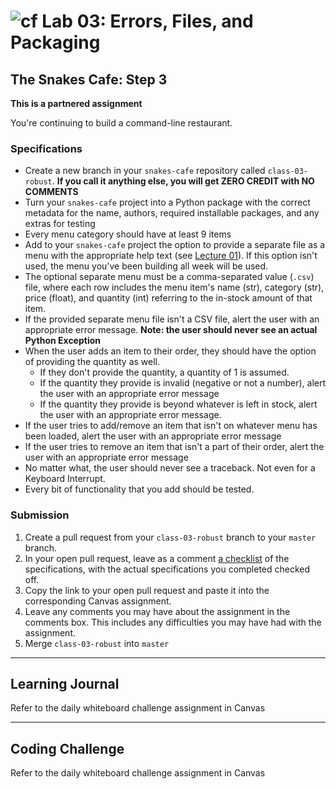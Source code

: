 # ![cf](http://i.imgur.com/7v5ASc8.png) Lab 03: Errors, Files, and Packaging

## The Snakes Cafe: Step 3

**This is a partnered assignment**

You're continuing to build a command-line restaurant.

### Specifications

- Create a new branch in your `snakes-cafe` repository called `class-03-robust`. **If you call it anything else, you will get ZERO CREDIT with NO COMMENTS**
- Turn your `snakes-cafe` project into a Python package with the correct metadata for the name, authors, required installable packages, and any extras for testing
- Every menu category should have at least 9 items
- Add to your `snakes-cafe` project the option to provide a separate file as a menu with the appropriate help text (see [Lecture 01](../class-01/notes/user_input.md)). If this option isn't used, the menu you've been building all week will be used.
- The optional separate menu must be a comma-separated value (`.csv`) file, where each row includes the menu item's name (str), category (str), price (float), and quantity (int) referring to the in-stock amount of that item.
- If the provided separate menu file isn't a CSV file, alert the user with an appropriate error message. **Note: the user should never see an actual Python Exception**
- When the user adds an item to their order, they should have the option of providing the quantity as well.
    - If they don't provide the quantity, a quantity of 1 is assumed.
    - If the quantity they provide is invalid (negative or not a number), alert the user with an appropriate error message
    - If the quantity they provide is beyond whatever is left in stock, alert the user with an appropriate error message.
- If the user tries to add/remove an item that isn't on whatever menu has been loaded, alert the user with an appropriate error message
- If the user tries to remove an item that isn't a part of their order, alert the user with an appropriate error message
- No matter what, the user should never see a traceback. Not even for a Keyboard Interrupt.
- Every bit of functionality that you add should be tested.


### Submission

1. Create a pull request from your `class-03-robust` branch to your `master` branch.
2. In your open pull request, leave as a comment [a checklist](https://github.com/blog/1825-task-lists-in-all-markdown-documents) of the specifications, with the actual specifications you completed checked off.
3. Copy the link to your open pull request and paste it into the corresponding Canvas assignment.
4. Leave any comments you may have about the assignment in the comments box. This includes any difficulties you may have had with the assignment.
5. Merge `class-03-robust` into `master`

---

## Learning Journal
Refer to the daily whiteboard challenge assignment in Canvas

---

## Coding Challenge
Refer to the daily whiteboard challenge assignment in Canvas
